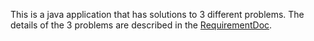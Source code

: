 This is a java application that has solutions to 3 different problems.
The details of the 3 problems are described in the [RequirementDoc](ProjectDetails/RequirementDoc.pdf).
